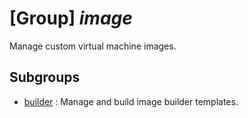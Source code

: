 # [Group] _image_

Manage custom virtual machine images.

## Subgroups

- [builder](/Commands/image/builder/readme.md)
: Manage and build image builder templates.
